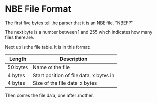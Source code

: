 NBE File Format
===============

The first five bytes tell the parser that it is an NBE file.
"NBEFP"

The next byte is a number between 1 and 255 which indicates how many files there are.

Next up is the file table. It is in this format:

| Length   | Description                             |
|----------|-----------------------------------------|
| 50 bytes | Name of the file                        |
|  4 bytes | Start position of file data, x bytes in |
|  4 bytes | Size of the file data, x bytes          |

Then comes the file data, one after another.

